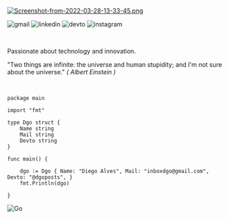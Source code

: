 [![Screenshot-from-2022-03-28-13-33-45.png](https://i.postimg.cc/qR483qDc/Screenshot-from-2022-03-28-13-33-45.png=1500x500)](https://postimg.cc/v12gRYsD)

![gmail](https://img.shields.io/badge/Gmail-D14836?style=for-the-badge&logo=gmail&logoColor=white)
![linkedin](https://img.shields.io/badge/LinkedIn-0077B5?style=for-the-badge&logo=linkedin&logoColor=white)
![devto](https://img.shields.io/badge/dev.to-0A0A0A?style=for-the-badge&logo=dev.to&logoColor=white)
![instagram](https://img.shields.io/badge/Instagram-E4405F?style=for-the-badge&logo=instagram&logoColor=white)

<br>


Passionate about technology and innovation.

"Two things are infinite: the universe and human stupidity; and I'm not sure about the universe."
*( Albert Einstein )*
<br><br>



```golang

package main

import "fmt"

type Dgo struct {
    Name string
    Mail string
    Devto string
}

func main() {

    dgo := Dgo { Name: "Diego Alves", Mail: "inboxdgo@gmail.com", Devto: "@dgoposts", }
    fmt.Println(dgo)

}

```
![Go](https://img.shields.io/badge/go-%2300ADD8.svg?style=for-the-badge&logo=go&logoColor=white)

